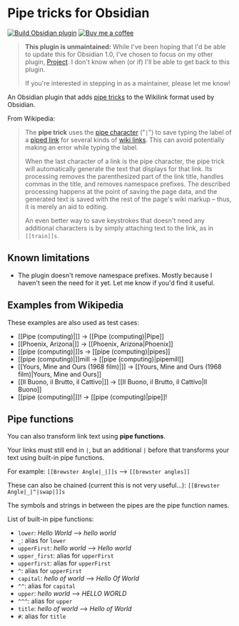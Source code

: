 # Pipe tricks for Obsidian

[![Build Obsidian plugin](https://github.com/marcusolsson/obsidian-pipe-tricks/actions/workflows/release.yml/badge.svg)](https://github.com/marcusolsson/obsidian-pipe-tricks/actions/workflows/release.yml)
[![Buy me a coffee](https://img.shields.io/badge/-buy_me_a%C2%A0coffee-gray?logo=buy-me-a-coffee)](https://www.buymeacoffee.com/marcusolsson)

> **This plugin is unmaintained:** While I've been hoping that I'd be able to update this for Obsidian 1.0, I've chosen to focus on my other plugin, [Project](https://github.com/marcusolsson/obsidian-projects). I don't know when (or if) I'll be able to get back to this plugin. 
>
> If you're interested in stepping in as a maintainer, please let me know!

An Obsidian plugin that adds [pipe tricks](https://en.wikipedia.org/wiki/Help:Pipe_trick) to the Wikilink format used by Obsidian.

From Wikipedia:

> The **pipe trick** uses the [pipe character](https://en.wikipedia.org/wiki/Pipe_character "Pipe character") ("`|`") to save typing the label of a [piped link](https://en.wikipedia.org/wiki/Help:Piped_link "Help:Piped link") for several kinds of [wiki links](https://en.wikipedia.org/wiki/Wikilink "Wikilink"). This can avoid potentially making an error while typing the label.
>
> When the last character of a link is the pipe character, the pipe trick will automatically generate the text that displays for that link. Its processing removes the parenthesized part of the link title, handles commas in the title, and removes namespace prefixes. The described processing happens at the point of saving the page data, and the generated text is saved with the rest of the page's wiki markup – thus, it is merely an aid to editing.
>
> An even better way to save keystrokes that doesn't need any additional characters is by simply attaching text to the link, as in `[[train]]s`.

## Known limitations

- The plugin doesn't remove namespace prefixes. Mostly because I haven't seen the need for it yet. Let me know if you'd find it useful.

## Examples from Wikipedia

These examples are also used as test cases:

- [[Pipe (computing)|]] -> [[Pipe (computing)|Pipe]]
- [[Phoenix, Arizona|]] -> [[Phoenix, Arizona|Phoenix]]
- [[pipe (computing)|]]s -> [[pipe (computing)|pipes]]
- [[pipe (computing)|]]mill -> [[pipe (computing)|pipemill]]
- [[Yours, Mine and Ours (1968 film)|]] -> [[Yours, Mine and Ours (1968 film)|Yours, Mine and Ours]]
- [[Il Buono, il Brutto, il Cattivo|]] -> [[Il Buono, il Brutto, il Cattivo|Il Buono]]
- [[pipe (computing)|]]! -> [[pipe (computing)|pipe]]!

## Pipe functions

You can also transform link text using __pipe functions__.


Your links must still end in `|`, but an additional `|` before that transforms your text using built-in pipe functions.


For example: `[[Brewster Angle|_|]]s` ⟶ `[[brewster angles]]`

These can also be chained (current this is not very useful...): `[[Brewster Angle|_|^|swap|]]s`

The symbols and strings in between the pipes are the pipe function names.

List of built-in pipe functions:

- `lower`: _Hello World_ ⟶ _hello world_
- `_`: alias for `lower`
- `upperFirst`: _hello world_ ⟶ _Hello world_
- `upper_first`: alias for `upperFirst`
- `upperfirst`: alias for `upperFirst`
- `^`: alias for `upperFirst`
- `capital`: _hello of world_ ⟶ _Hello Of World_
- `^^`: alias for `capital`
- `upper`: _hello world_ ⟶ _HELLO WORLD_
- `^^^`: alias for `upper`
- `title`: _hello of world_ ⟶ _Hello of World_
- `#`: alias for `title`
